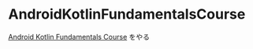 # AndroidKotlinFundamentalsCourse

[Android Kotlin Fundamentals Course](https://codelabs.developers.google.com/android-kotlin-fundamentals/) をやる
